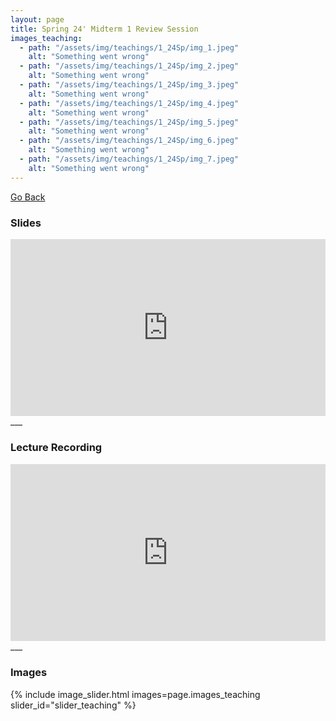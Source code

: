 ```yaml
---
layout: page
title: Spring 24' Midterm 1 Review Session
images_teaching:
  - path: "/assets/img/teachings/1_24Sp/img_1.jpeg"
    alt: "Something went wrong"
  - path: "/assets/img/teachings/1_24Sp/img_2.jpeg"
    alt: "Something went wrong"
  - path: "/assets/img/teachings/1_24Sp/img_3.jpeg"
    alt: "Something went wrong"
  - path: "/assets/img/teachings/1_24Sp/img_4.jpeg"
    alt: "Something went wrong"
  - path: "/assets/img/teachings/1_24Sp/img_5.jpeg"
    alt: "Something went wrong"
  - path: "/assets/img/teachings/1_24Sp/img_6.jpeg"
    alt: "Something went wrong"
  - path: "/assets/img/teachings/1_24Sp/img_7.jpeg"
    alt: "Something went wrong"
---
```


[Go Back](/teaching)

### Slides

<div style="position: relative; padding-bottom: 56.25%; height: 0; overflow: hidden;">
  <iframe src="https://docs.google.com/presentation/d/e/2PACX-1vSiGDkaj9eLR5HrpU_ZX1RtrCSwJW7ZWwmFINtlnfPjSk9DjAEzyp-Ab-zplTYr4w/pub?start=true&loop=true&delayms=3000" frameborder="0" style="position: absolute; top: 0; left: 0; width: 100%; height: 100%;" allowfullscreen="true" mozallowfullscreen="true" webkitallowfullscreen="true"></iframe>
</div>
___

### Lecture Recording

<div style="position: relative; padding-bottom: 56.25%; height: 0; overflow: hidden;">
  <iframe src="https://www.youtube.com/embed/ig7Zr9fbyEg" frameborder="0" style="position: absolute; top: 0; left: 0; width: 100%; height: 100%;" allow="accelerometer; autoplay; clipboard-write; encrypted-media; gyroscope; picture-in-picture" allowfullscreen></iframe>
</div>
___

### Images

{% include image_slider.html images=page.images_teaching slider_id="slider_teaching" %}
